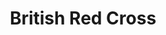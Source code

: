 ---
title: "British Red Cross"
url: /edinburgh/british-red-cross-raeburn-place/
shop: Gebrauchtwaren
---
